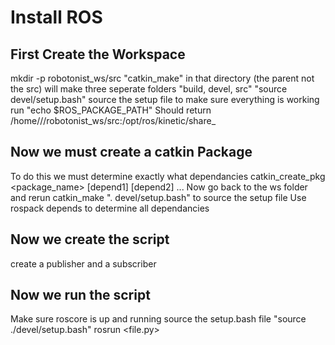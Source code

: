 # Install ROS #

## First Create the Workspace ##
mkdir -p robotonist_ws/src
"catkin_make" in that directory (the parent not the src)
will make three seperate folders "build, devel, src"
"source devel/setup.bash" source the setup file
to make sure everything is working run "echo $ROS_PACKAGE_PATH"
Should return 
 /home/<usr>/<path>/robotonist_ws/src:/opt/ros/kinetic/share_
## Now we must create a catkin Package ##
To do this we must determine exactly what dependancies
catkin_create_pkg <package_name> [depend1] [depend2] ...
Now go back to the ws folder and rerun catkin_make
". devel/setup.bash" to source the setup file
Use rospack depends to determine all dependancies
## Now we create the script ##
create a publisher and a subscriber 
## Now we run the script ##
Make sure roscore is up and running
source the setup.bash file "source ./devel/setup.bash"
rosrun <package name> <file.py>
